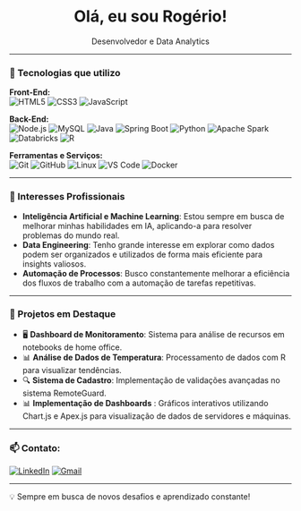 <h1 align="center"> Olá, eu sou Rogério!</h1>

<p align="center">Desenvolvedor e Data Analytics </p>

---

### 🚀 Tecnologias que utilizo

**Front-End:**  
![HTML5](https://img.shields.io/badge/HTML5-E34F26?style=for-the-badge&logo=html5&logoColor=white) ![CSS3](https://img.shields.io/badge/CSS3-1572B6?style=for-the-badge&logo=css3&logoColor=white) ![JavaScript](https://img.shields.io/badge/JavaScript-F7DF1E?style=for-the-badge&logo=javascript&logoColor=black)

**Back-End:**  
![Node.js](https://img.shields.io/badge/Node.js-339933?style=for-the-badge&logo=nodedotjs&logoColor=white) ![MySQL](https://img.shields.io/badge/MySQL-4479A1?style=for-the-badge&logo=mysql&logoColor=white) ![Java](https://img.shields.io/badge/Java-ED8B00?style=for-the-badge&logo=openjdk&logoColor=white) ![Spring Boot](https://img.shields.io/badge/Spring%20Boot-6DB33F?style=for-the-badge&logo=springboot&logoColor=white) ![Python](https://img.shields.io/badge/Python-3776AB?style=for-the-badge&logo=python&logoColor=white) ![Apache Spark](https://img.shields.io/badge/Apache%20Spark-E25A1C?style=for-the-badge&logo=apachespark&logoColor=white) ![Databricks](https://img.shields.io/badge/Databricks-FF3621?style=for-the-badge&logo=databricks&logoColor=white) ![R](https://img.shields.io/badge/R-276DC3?style=for-the-badge&logo=r&logoColor=white)

**Ferramentas e Serviços:**  
![Git](https://img.shields.io/badge/Git-F05032?style=for-the-badge&logo=git&logoColor=white) ![GitHub](https://img.shields.io/badge/GitHub-181717?style=for-the-badge&logo=github&logoColor=white) ![Linux](https://img.shields.io/badge/Linux-FCC624?style=for-the-badge&logo=linux&logoColor=black) ![VS Code](https://img.shields.io/badge/VS%20Code-007ACC?style=for-the-badge&logo=visualstudiocode&logoColor=white)
![Docker](https://img.shields.io/badge/Docker-2496ED?style=for-the-badge&logo=docker&logoColor=white)  

---
 ### 🎯 Interesses Profissionais
- **Inteligência Artificial e Machine Learning**: Estou sempre em busca de melhorar minhas habilidades em IA, aplicando-a para resolver problemas do mundo real.
- **Data Engineering**: Tenho grande interesse em explorar como dados podem ser organizados e utilizados de forma mais eficiente para insights valiosos.
- **Automação de Processos**: Busco constantemente melhorar a eficiência dos fluxos de trabalho com a automação de tarefas repetitivas.

---
### 📌 Projetos em Destaque

- 🖥️ **Dashboard de Monitoramento**: Sistema para análise de recursos em notebooks de home office.  
- 📊 **Análise de Dados de Temperatura**: Processamento de dados com R para visualizar tendências.  
- 🔍 **Sistema de Cadastro**: Implementação de validações avançadas no sistema RemoteGuard.
- 📊 **Implementação de Dashboards** : Gráficos interativos utilizando Chart.js e Apex.js para visualização de dados de servidores e máquinas.

---


### 📫 Contato:  
[![LinkedIn](https://img.shields.io/badge/LinkedIn-blue?style=for-the-badge&logo=linkedin)](https://linkedin.com/in/Rog%C3%A9rio-Matzak) [![Gmail](https://img.shields.io/badge/Gmail-red?style=for-the-badge&logo=gmail&logoColor=white)](mailto:rogeriomatzak@mail.com)

---

💡 Sempre em busca de novos desafios e aprendizado constante!

